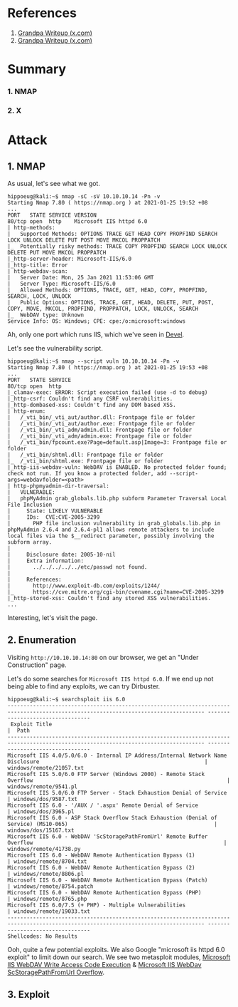 # References
1. [Grandpa Writeup (x.com)]()
2. [Grandpa Writeup (x.com)]()

# Summary
### 1. NMAP

### 2. X

# Attack
## 1. NMAP
As usual, let's see what we got.
```
hippoeug@kali:~$ nmap -sC -sV 10.10.10.14 -Pn -v
Starting Nmap 7.80 ( https://nmap.org ) at 2021-01-25 19:52 +08
...
PORT   STATE SERVICE VERSION
80/tcp open  http    Microsoft IIS httpd 6.0
| http-methods: 
|   Supported Methods: OPTIONS TRACE GET HEAD COPY PROPFIND SEARCH LOCK UNLOCK DELETE PUT POST MOVE MKCOL PROPPATCH
|_  Potentially risky methods: TRACE COPY PROPFIND SEARCH LOCK UNLOCK DELETE PUT MOVE MKCOL PROPPATCH
|_http-server-header: Microsoft-IIS/6.0
|_http-title: Error
| http-webdav-scan: 
|   Server Date: Mon, 25 Jan 2021 11:53:06 GMT
|   Server Type: Microsoft-IIS/6.0
|   Allowed Methods: OPTIONS, TRACE, GET, HEAD, COPY, PROPFIND, SEARCH, LOCK, UNLOCK
|   Public Options: OPTIONS, TRACE, GET, HEAD, DELETE, PUT, POST, COPY, MOVE, MKCOL, PROPFIND, PROPPATCH, LOCK, UNLOCK, SEARCH
|_  WebDAV type: Unknown
Service Info: OS: Windows; CPE: cpe:/o:microsoft:windows
```
Ah, only one port which runs IIS, which we've seen in [Devel](https://github.com/HippoEug/HackTheBox/blob/main/Machines%20(Easy)/Devel.md).

Let's see the vulnerability script.
```
hippoeug@kali:~$ nmap --script vuln 10.10.10.14 -Pn -v
Starting Nmap 7.80 ( https://nmap.org ) at 2021-01-25 19:53 +08
...
PORT   STATE SERVICE
80/tcp open  http
|_clamav-exec: ERROR: Script execution failed (use -d to debug)
|_http-csrf: Couldn't find any CSRF vulnerabilities.
|_http-dombased-xss: Couldn't find any DOM based XSS.
| http-enum: 
|   /_vti_bin/_vti_aut/author.dll: Frontpage file or folder
|   /_vti_bin/_vti_aut/author.exe: Frontpage file or folder
|   /_vti_bin/_vti_adm/admin.dll: Frontpage file or folder
|   /_vti_bin/_vti_adm/admin.exe: Frontpage file or folder
|   /_vti_bin/fpcount.exe?Page=default.asp|Image=3: Frontpage file or folder
|   /_vti_bin/shtml.dll: Frontpage file or folder
|_  /_vti_bin/shtml.exe: Frontpage file or folder
|_http-iis-webdav-vuln: WebDAV is ENABLED. No protected folder found; check not run. If you know a protected folder, add --script-args=webdavfolder=<path>
| http-phpmyadmin-dir-traversal: 
|   VULNERABLE:
|   phpMyAdmin grab_globals.lib.php subform Parameter Traversal Local File Inclusion
|     State: LIKELY VULNERABLE
|     IDs:  CVE:CVE-2005-3299
|       PHP file inclusion vulnerability in grab_globals.lib.php in phpMyAdmin 2.6.4 and 2.6.4-pl1 allows remote attackers to include local files via the $__redirect parameter, possibly involving the subform array.
|       
|     Disclosure date: 2005-10-nil
|     Extra information:
|       ../../../../../etc/passwd not found.
|   
|     References:
|       http://www.exploit-db.com/exploits/1244/
|_      https://cve.mitre.org/cgi-bin/cvename.cgi?name=CVE-2005-3299
|_http-stored-xss: Couldn't find any stored XSS vulnerabilities.
...
```
Interesting, let's visit the page.

## 2. Enumeration
Visiting `http://10.10.10.14:80` on our browser, we get an "Under Construction" page.

Let's do some searches for `Microsoft IIS httpd 6.0`. If we end up not being able to find any exploits, we can try Dirbuster.
```
hippoeug@kali:~$ searchsploit iis 6.0
------------------------------------------------------------------------------------------------------------------------------------ ---------------------------------
 Exploit Title                                                                                                                      |  Path
------------------------------------------------------------------------------------------------------------------------------------ ---------------------------------
Microsoft IIS 4.0/5.0/6.0 - Internal IP Address/Internal Network Name Disclosure                                                    | windows/remote/21057.txt
Microsoft IIS 5.0/6.0 FTP Server (Windows 2000) - Remote Stack Overflow                                                             | windows/remote/9541.pl
Microsoft IIS 5.0/6.0 FTP Server - Stack Exhaustion Denial of Service                                                               | windows/dos/9587.txt
Microsoft IIS 6.0 - '/AUX / '.aspx' Remote Denial of Service                                                                        | windows/dos/3965.pl
Microsoft IIS 6.0 - ASP Stack Overflow Stack Exhaustion (Denial of Service) (MS10-065)                                              | windows/dos/15167.txt
Microsoft IIS 6.0 - WebDAV 'ScStoragePathFromUrl' Remote Buffer Overflow                                                            | windows/remote/41738.py
Microsoft IIS 6.0 - WebDAV Remote Authentication Bypass (1)                                                                         | windows/remote/8704.txt
Microsoft IIS 6.0 - WebDAV Remote Authentication Bypass (2)                                                                         | windows/remote/8806.pl
Microsoft IIS 6.0 - WebDAV Remote Authentication Bypass (Patch)                                                                     | windows/remote/8754.patch
Microsoft IIS 6.0 - WebDAV Remote Authentication Bypass (PHP)                                                                       | windows/remote/8765.php
Microsoft IIS 6.0/7.5 (+ PHP) - Multiple Vulnerabilities                                                                            | windows/remote/19033.txt
------------------------------------------------------------------------------------------------------------------------------------ ---------------------------------
Shellcodes: No Results
```
Ooh, quite a few potential exploits. We also Google "microsoft iis httpd 6.0 exploit" to limit down our search. We see two metasploit modules, [Microsoft IIS WebDAV Write Access Code Execution](https://www.rapid7.com/db/modules/exploit/windows/iis/iis_webdav_upload_asp/) & [Microsoft IIS WebDav ScStoragePathFromUrl Overflow](https://www.rapid7.com/db/modules/exploit/windows/iis/iis_webdav_scstoragepathfromurl/).

## 3. Exploit
